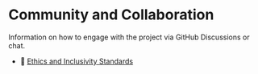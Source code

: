 # Community and Collaboration

Information on how to engage with the project via GitHub Discussions or chat.

 - 🔗 [Ethics and Inclusivity Standards](../docs/ethics/inclusivity.md)
